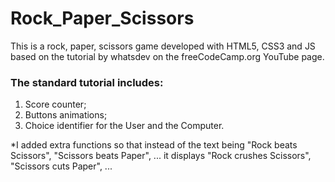 # Rock_Paper_Scissors

This is a rock, paper, scissors game developed with HTML5, CSS3 and JS based on the tutorial by whatsdev on the freeCodeCamp.org YouTube page.

### The standard tutorial includes:
1. Score counter;
2. Buttons animations;
3. Choice identifier for the User and the Computer.

*I added extra functions so that instead of the text being "Rock beats Scissors", "Scissors beats Paper", ... it displays "Rock crushes Scissors", "Scissors cuts Paper", ...
